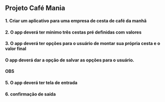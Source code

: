 ## Projeto Café Mania 

#### 1. Criar um aplicativo para uma empresa de cesta de café da manhã 

#### 2. O app deverá ter minimo três cestas pré definidas com valores

#### 3. O app deverá ter opções para o usuário de montar sua própria cesta e o valor final

#### O app deverá dar a opção de salvar as opções para o usuário.

#### OBS 
#### 5. O app deverá ter tela de entrada 

#### 6. confirmação de saída